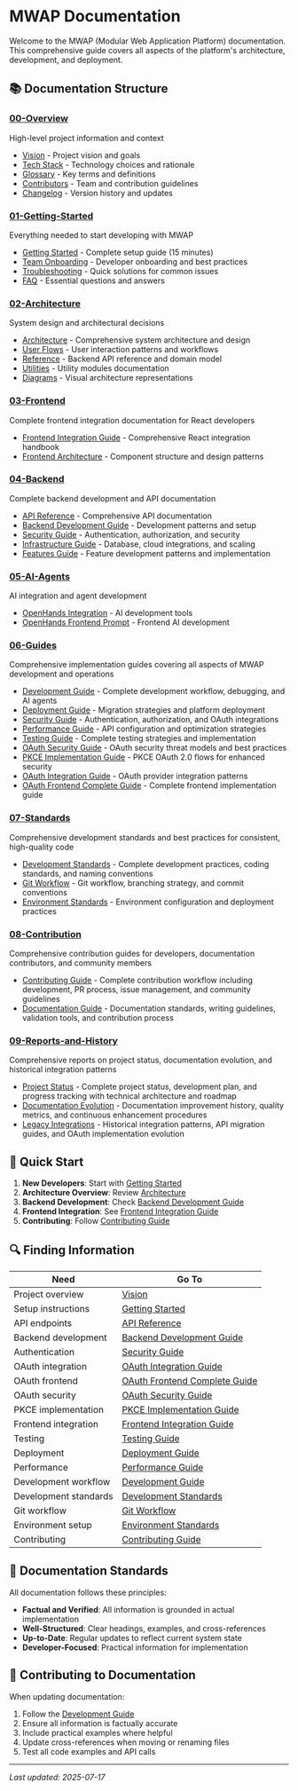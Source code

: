 # MWAP Documentation

Welcome to the MWAP (Modular Web Application Platform) documentation. This comprehensive guide covers all aspects of the platform's architecture, development, and deployment.

## 📚 Documentation Structure

### [00-Overview](./00-Overview/)
High-level project information and context
- [Vision](./00-Overview/vision.md) - Project vision and goals
- [Tech Stack](./00-Overview/tech-stack.md) - Technology choices and rationale
- [Glossary](./00-Overview/glossary.md) - Key terms and definitions
- [Contributors](./00-Overview/contributors.md) - Team and contribution guidelines
- [Changelog](./00-Overview/changelog.md) - Version history and updates

### [01-Getting-Started](./01-Getting-Started/)
Everything needed to start developing with MWAP
- [Getting Started](./01-Getting-Started/getting-started.md) - Complete setup guide (15 minutes)
- [Team Onboarding](./01-Getting-Started/team-onboarding.md) - Developer onboarding and best practices
- [Troubleshooting](./01-Getting-Started/troubleshooting.md) - Quick solutions for common issues
- [FAQ](./01-Getting-Started/faq.md) - Essential questions and answers

### [02-Architecture](./02-Architecture/)
System design and architectural decisions
- [Architecture](./02-Architecture/architecture.md) - Comprehensive system architecture and design
- [User Flows](./02-Architecture/user-flows.md) - User interaction patterns and workflows
- [Reference](./02-Architecture/reference.md) - Backend API reference and domain model
- [Utilities](./02-Architecture/utilities.md) - Utility modules documentation
- [Diagrams](./02-Architecture/diagrams/) - Visual architecture representations

### [03-Frontend](./03-Frontend/)
Complete frontend integration documentation for React developers
- [Frontend Integration Guide](./03-Frontend/frontend-guide.md) - Comprehensive React integration handbook
- [Frontend Architecture](./03-Frontend/architecture.md) - Component structure and design patterns

### [04-Backend](./04-Backend/)
Complete backend development and API documentation
- [API Reference](./04-Backend/api-reference.md) - Comprehensive API documentation
- [Backend Development Guide](./04-Backend/backend-guide.md) - Development patterns and setup
- [Security Guide](./04-Backend/security.md) - Authentication, authorization, and security
- [Infrastructure Guide](./04-Backend/infrastructure.md) - Database, cloud integrations, and scaling
- [Features Guide](./04-Backend/features.md) - Feature development patterns and implementation

### [05-AI-Agents](./05-AI-Agents/)
AI integration and agent development
- [OpenHands Integration](./05-AI-Agents/openhands-integration.md) - AI development tools
- [OpenHands Frontend Prompt](./05-AI-Agents/openhands-frontend-prompt.md) - Frontend AI development

### [06-Guides](./06-Guides/)
Comprehensive implementation guides covering all aspects of MWAP development and operations
- [Development Guide](./06-Guides/development-guide.md) - Complete development workflow, debugging, and AI agents
- [Deployment Guide](./06-Guides/deployment-guide.md) - Migration strategies and platform deployment
- [Security Guide](./06-Guides/security-guide.md) - Authentication, authorization, and OAuth integrations
- [Performance Guide](./06-Guides/performance-guide.md) - API configuration and optimization strategies
- [Testing Guide](./06-Guides/testing-guide.md) - Complete testing strategies and implementation
- [OAuth Security Guide](./06-Guides/oauth-security.md) - OAuth security threat models and best practices
- [PKCE Implementation Guide](./06-Guides/pkce-implementation-guide.md) - PKCE OAuth 2.0 flows for enhanced security
- [OAuth Integration Guide](./06-Guides/oauth-integration-guide.md) - OAuth provider integration patterns
- [OAuth Frontend Complete Guide](./06-Guides/oauth-frontend-complete-guide.md) - Complete frontend implementation guide

### [07-Standards](./07-Standards/)
Comprehensive development standards and best practices for consistent, high-quality code
- [Development Standards](./07-Standards/development-standards.md) - Complete development practices, coding standards, and naming conventions
- [Git Workflow](./07-Standards/git-workflow.md) - Git workflow, branching strategy, and commit conventions
- [Environment Standards](./07-Standards/environment-standards.md) - Environment configuration and deployment practices

### [08-Contribution](./08-Contribution/)
Comprehensive contribution guides for developers, documentation contributors, and community members
- [Contributing Guide](./08-Contribution/contributing-guide.md) - Complete contribution workflow including development, PR process, issue management, and community guidelines
- [Documentation Guide](./08-Contribution/documentation-guide.md) - Documentation standards, writing guidelines, validation tools, and contribution process

### [09-Reports-and-History](./09-Reports-and-History/)
Comprehensive reports on project status, documentation evolution, and historical integration patterns
- [Project Status](./09-Reports-and-History/project-status.md) - Complete project status, development plan, and progress tracking with technical architecture and roadmap
- [Documentation Evolution](./09-Reports-and-History/documentation-evolution.md) - Documentation improvement history, quality metrics, and continuous enhancement procedures
- [Legacy Integrations](./09-Reports-and-History/legacy-integrations.md) - Historical integration patterns, API migration guides, and OAuth implementation evolution

## 🚀 Quick Start

1. **New Developers**: Start with [Getting Started](./01-Getting-Started/getting-started.md)
2. **Architecture Overview**: Review [Architecture](./02-Architecture/architecture.md)
3. **Backend Development**: Check [Backend Development Guide](./04-Backend/backend-guide.md)
4. **Frontend Integration**: See [Frontend Integration Guide](./03-Frontend/frontend-guide.md)
5. **Contributing**: Follow [Contributing Guide](./08-Contribution/contributing-guide.md)

## 🔍 Finding Information

| Need | Go To |
|------|-------|
| Project overview | [Vision](./00-Overview/vision.md) |
| Setup instructions | [Getting Started](./01-Getting-Started/getting-started.md) |
| API endpoints | [API Reference](./04-Backend/api-reference.md) |
| Backend development | [Backend Development Guide](./04-Backend/backend-guide.md) |
| Authentication | [Security Guide](./04-Backend/security.md) |
| OAuth integration | [OAuth Integration Guide](./06-Guides/oauth-integration-guide.md) |
| OAuth frontend | [OAuth Frontend Complete Guide](./06-Guides/oauth-frontend-complete-guide.md) |
| OAuth security | [OAuth Security Guide](./06-Guides/oauth-security.md) |
| PKCE implementation | [PKCE Implementation Guide](./06-Guides/pkce-implementation-guide.md) |
| Frontend integration | [Frontend Integration Guide](./03-Frontend/frontend-guide.md) |
| Testing | [Testing Guide](./06-Guides/testing-guide.md) |
| Deployment | [Deployment Guide](./06-Guides/deployment-guide.md) |
| Performance | [Performance Guide](./06-Guides/performance-guide.md) |
| Development workflow | [Development Guide](./06-Guides/development-guide.md) |
| Development standards | [Development Standards](./07-Standards/development-standards.md) |
| Git workflow | [Git Workflow](./07-Standards/git-workflow.md) |
| Environment setup | [Environment Standards](./07-Standards/environment-standards.md) |
| Contributing | [Contributing Guide](./08-Contribution/contributing-guide.md) |

## 📝 Documentation Standards

All documentation follows these principles:
- **Factual and Verified**: All information is grounded in actual implementation
- **Well-Structured**: Clear headings, examples, and cross-references
- **Up-to-Date**: Regular updates to reflect current system state
- **Developer-Focused**: Practical information for implementation

## 🤝 Contributing to Documentation

When updating documentation:
1. Follow the [Development Guide](./07-Standards/development-standards.md)
2. Ensure all information is factually accurate
3. Include practical examples where helpful
4. Update cross-references when moving or renaming files
5. Test all code examples and API calls

---
*Last updated: 2025-07-17*